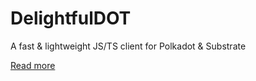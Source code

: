 # DelightfulDOT

A fast & lightweight JS/TS client for Polkadot & Substrate

[Read more](https://github.com/CoongCrafts/delightfuldot/blob/main/README.md)
